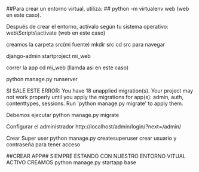 ##Para crear un entorno virtual, utiliza: ##
python -m virtualenv web   (web en este caso).


Después de crear el entorno, actívalo según tu sistema operativo:
web\Scripts\activate  (web en este caso)


creamos la carpeta src(mi fuente)
mkdir src
cd src para navegar

django-admin startproject mi_web

correr la app
cd mi_web (llamda asi en este caso)

python manage.py runserver 

SI SALE ESTE ERROR: 
You have 18 unapplied migration(s). Your project may not work properly until you apply the migrations for app(s): admin, auth, contenttypes, sessions.
Run 'python manage.py migrate' to apply them.

Debemos ejecutar
python manage.py migrate

Configurar el administrador 
http://localhost/admin/login/?next=/admin/

Crear Super user
python manage.py createsuperuser
crear usuario y contraseña para tener acceso

##CREAR APP##
SIEMPRE ESTANDO CON NUESTRO ENTORNO VITUAL ACTIVO CREAMOS 
python manage.py startapp base 